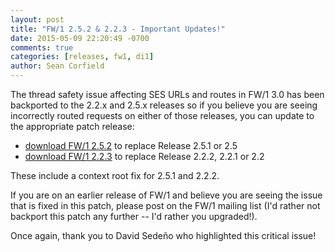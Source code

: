 ```yaml
---
layout: post
title: "FW/1 2.5.2 & 2.2.3 - Important Updates!"
date: 2015-05-09 22:20:49 -0700
comments: true
categories: [releases, fw1, di1]
author: Sean Corfield
---
```

The thread safety issue affecting SES URLs and routes in FW/1 3.0 has been backported to the 2.2.x and 2.5.x releases so if you believe you are seeing incorrectly routed requests on either of those releases, you can update to the appropriate patch release:

* [download FW/1 2.5.2](https://github.com/framework-one/fw1/releases/tag/v2.5.2) to replace Release 2.5.1 or 2.5
* [download FW/1 2.2.3](https://github.com/framework-one/fw1/releases/tag/v2.2.3) to replace Release 2.2.2, 2.2.1 or 2.2

These include a context root fix for 2.5.1 and 2.2.2.

If you are on an earlier release of FW/1 and believe you are seeing the issue that is fixed in this patch, please post on the FW/1 mailing list (I'd rather not backport this patch any further -- I'd rather you upgraded!).

Once again, thank you to David Sedeño who highlighted this critical issue!
